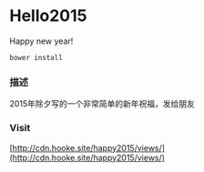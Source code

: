 Hello2015
=========

Happy new year!
```
bower install
```

### 描述

2015年除夕写的一个非常简单的新年祝福，发给朋友

### Visit

[http://cdn.hooke.site/happy2015/views/](http://cdn.hooke.site/happy2015/views/)
